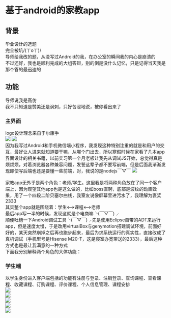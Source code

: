 # 基于android的家教app
## 背景
毕业设计的选题<br>
完全被坑/(ㄒoㄒ)/<br>
导师给我改的题，从没写过Android的我，在办公室的瞬间我的内心是崩溃的<br>
不过还好，我也是顺利完成的大组答辩，别的倒是没什么记忆，只是记得当天我是那个答的最迅速的<br>
## 功能
导师说我是高仿<br>
我不只知道是赞美还是讽刺，只好苦涩地说，被你看出来了<br>
### 主界面
logo设计理念来自于尔康手<br>
![](https://github.com/zhulinmx/ptutor/blob/project_img/Screenshot_2017-05-29-17-13-34.png)
![](https://github.com/zhulinmx/ptutor/blob/project_img/Screenshot_2017-05-29-13-16-22.png) <br>
因为我写过Android和手机微信端小程序，我发现这种特别注重的就是和用户的交互，最好让人进来就知道要干嘛，从哪个门出去，所以寒假时候在家看了几本app界面设计的相关书籍，以前实习第一个月老板让我先从调试JS开始，总觉得真是烦烦烦，对着浏览器各种兼容问题，发誓这辈子都不要写前端，但是后面我渐渐发现即使写后端也还是要懂一些前端，对，我说的是nodejs￣▽￣
![](https://github.com/zhulinmx/ptutor/blob/project_img/Screenshot_2017-05-29-13-15-47.png) <br>
<br>家教app无外乎是两个角色：老师/学生。这里我是将两种角色放在了同一个客户端上，因为观望其他app也是这么做的，比如boss直聘，底部是波纹的动画效果，用了一个四段二阶贝塞尔曲线，我室友说像屏幕里进污水了，我理解为褒奖2333 <br>
其实整个app就是围绕着：学生<-->课程<-->老师 <br>
最后app写一半的时候，发现这就是个电商嘛╰(￣▽￣)╭ <br>
顺便吐槽一下Android调试工具╰(￣▽￣)╭先是使用Eclipse自带的ADT来运行app，但是速度太慢，于是改用virtualBox与genymotion搭建调试环境，前面好好的，某天突然崩掉之后再也跑步起来，最后为求系统运行的真实性，直接改成了真机调试（手机型号是Hisense M20-T，这是寝室办宽带送的2333），最后这种方式也是最让我满意的一种方式 <br>
下面我分别解释两个角色的大体功能：
### 学生端
以学生身份进入客户端包括的功能有注册与登录、注销登录、查询课程、查看课程、收藏课程、订购课程、评价课程、个人信息管理、课程安排 <br>
![](https://github.com/zhulinmx/ptutor/blob/project_img/Screenshot_2017-05-28-20-11-24.png) <br>
![](https://github.com/zhulinmx/ptutor/blob/project_img/Screenshot_2017-05-29-13-30-11.png) <br>
![](https://github.com/zhulinmx/ptutor/blob/project_img/Screenshot_2017-05-29-14-00-15.png) <br>
![](https://github.com/zhulinmx/ptutor/blob/project_img/Screenshot_2017-05-30-00-20-43.png) <br>
![](https://github.com/zhulinmx/ptutor/blob/project_img/Screenshot_2017-05-30-13-43-43.png) <br>







